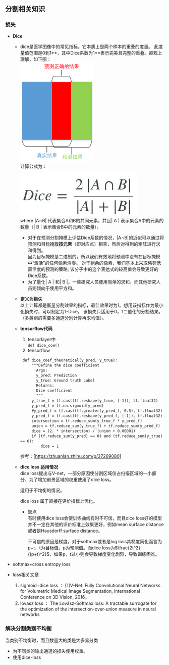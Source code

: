 ## 分割相关知识

### 损失
- **Dice**  
  - dice是医学图像中的常见指标。它本质上是两个样本的重叠的度量。 此度量值范围是0到1**，其中Dice系数为1**表示完美且完整的重叠。直观上理解，如下图：    
   		 ![](https://github.com/sfxz035/DL-Learning/raw/master/picture/20180607161135809.png)  
   		 计算公式为：  
   		 
	![enter image description here](https://github.com/sfxz035/DL-Learning/raw/master/picture/1556345040%281%29.jpg)   
	where |A∩B| 代表集合A和B的共同元素，并且| A | 表示集合A中的元素的数量（| B | 表示集合B中的元素的数量）。  
    - 对于在预测分割掩模上评估Dice系数的情况，|A∩B|的近似可以通过将预测和目标掩膜**按元素**（即对应点）相乘，然后对得到的矩阵进行求和得到。  
    因为目标掩模是二进制的，所以我们有效地将预测中没有在目标掩模中“激活”的任何像素清零。 对于剩余的像素，我们基本上采取惩罚低置信度的预测的策略; 该分子中的这个表达式的较高值会导致更好的Dice系数。
     - 为了量化| A | 和| B |，一些研究人员使用简单的求和，而其他研究人员则倾向于使用平方和。
  - **定义为损失**  
     以上计算都是衡量分割效果的指标，最佳效果时为1。想用该指标作为最小化损失时，可以制定为1-Dice。
     该损失只适用于0，1二值化的分割结果。（多类别的需要多通道分别计算再求均值）。
  - **tensorflow代码**  
      1. tensorlayer中  
         `def dice_coe()`       
      3. tensorflow
     ```
      def dice_coef_theoretical(y_pred, y_true):
	      """Define the dice coefficient
	        Args:
	        y_pred: Prediction
	        y_true: Ground truth Label
	        Returns:
	        Dice coefficient
	        """
	      y_true_f = tf.cast(tf.reshape(y_true, [-1]), tf.float32)
	      y_pred_f = tf.nn.sigmoid(y_pred)
	      #y_pred_f = tf.cast(tf.greater(y_pred_f, 0.5), tf.float32)
	      y_pred_f = tf.cast(tf.reshape(y_pred_f, [-1]), tf.float32)
	      intersection = tf.reduce_sum(y_true_f * y_pred_f)
	      union = tf.reduce_sum(y_true_f) + tf.reduce_sum(y_pred_f)
	      dice = (2. * intersection) / (union + 0.00001)
	      if (tf.reduce_sum(y_pred) == 0) and (tf.reduce_sum(y_true) == 0):
		      dice = 1
      ```
      参考：[https://zhuanlan.zhihu.com/p/37269080]  
  - **dice loss 适用情况**   
    dice loss提出与V-net，一部分原因使分割区域仅占扫描区域的一小部分，为了增加前景区域的权重使用了dice loss。    
    
    适用于不均衡的情况。  
    
    dice loss 属于直接在评价指标上优化。 
    - 缺点  
      有时使用dice loss会使训练曲线有时不可信，而且dice loss好的模型并不一定在其他的评价标准上效果更好，例如mean surface distance 或者是Hausdorff surface distance。   
      
      不可信的原因是梯度，对于softmax或者是log loss其梯度简化而言为p−t，t为目标值，p为预测值。而dice loss为$\frac{2t^2}{(p+t)^2}$，如果p，t过小则会导致梯度变化剧烈，导致训练困难。
- softmax+cross entropy loss   
  
- loss相关文章  
  1. sigmoid+dice loss ： [1]V-Net: Fully Convolutional Neural Networks for Volumetric Medical Image Segmentation, International Conference on 3D Vision, 2016。
  2. lovasz loss ： The Lovász-Softmax loss: A tractable surrogate for the optimization of the intersection-over-union measure in neural networks   


### 解决分割类别不均衡     
当类别不均衡时，而且数量大的类是大多易分类
- 为不同类的输出通道的损失使用权重。  
- 使用dice-loss
<!--stackedit_data:
eyJoaXN0b3J5IjpbNjM3NjgzNzU2LC02MTAzMjExMzksNjAwOT
UyMzk3LC0yMzk4MjQ4ODYsLTEyMzA0NDQ5NDcsMTcyNTEwOTk5
NywxODc1ODcxNDA1LC0xOTY0ODU1MTIwLC0xMTU4Mjg2NTAsNz
IzMTUwMzI1LC0xNjQ0NzI0NDQ2LC05NDYwODQ2NjIsMTQ1NDkw
MzAwLDM3MTU0MDI3MV19
-->